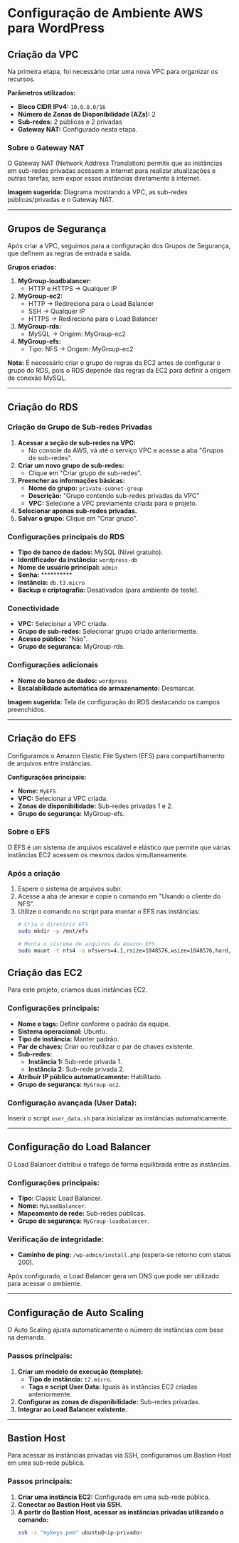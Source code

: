 # Configuração de Ambiente AWS para WordPress

## Criação da VPC
Na primeira etapa, foi necessário criar uma nova VPC para organizar os recursos.

**Parâmetros utilizados:**
- **Bloco CIDR IPv4:** `10.0.0.0/16`
- **Número de Zonas de Disponibilidade (AZs):** 2
- **Sub-redes:** 2 públicas e 2 privadas
- **Gateway NAT:** Configurado nesta etapa.

### Sobre o Gateway NAT
O Gateway NAT (Network Address Translation) permite que as instâncias em sub-redes privadas acessem a internet para realizar atualizações e outras tarefas, sem expor essas instâncias diretamente à internet.

**Imagem sugerida:** Diagrama mostrando a VPC, as sub-redes públicas/privadas e o Gateway NAT.

---

## Grupos de Segurança
Após criar a VPC, seguimos para a configuração dos Grupos de Segurança, que definem as regras de entrada e saída.

**Grupos criados:**
1. **MyGroup-loadbalancer:**
   - HTTP e HTTPS -> Qualquer IP
2. **MyGroup-ec2:**
   - HTTP -> Redireciona para o Load Balancer
   - SSH -> Qualquer IP
   - HTTPS -> Redireciona para o Load Balancer
3. **MyGroup-rds:**
   - MySQL -> Origem: MyGroup-ec2
4. **MyGroup-efs:**
   - Tipo: NFS -> Origem: MyGroup-ec2

**Nota:** É necessário criar o grupo de regras da EC2 antes de configurar o grupo do RDS, pois o RDS depende das regras da EC2 para definir a origem de conexão MySQL.

---

## Criação do RDS

### Criação do Grupo de Sub-redes Privadas
1. **Acessar a seção de sub-redes na VPC:**
   - No console da AWS, vá até o serviço VPC e acesse a aba "Grupos de sub-redes".
2. **Criar um novo grupo de sub-redes:**
   - Clique em "Criar grupo de sub-redes".
3. **Preencher as informações básicas:**
   - **Nome do grupo:** `private-subnet-group`
   - **Descrição:** "Grupo contendo sub-redes privadas da VPC"
   - **VPC:** Selecione a VPC previamente criada para o projeto.
4. **Selecionar apenas sub-redes privadas.**
5. **Salvar o grupo:** Clique em "Criar grupo".

### Configurações principais do RDS
- **Tipo de banco de dados:** MySQL (Nível gratuito).
- **Identificador da instância:** `wordpress-db`
- **Nome de usuário principal:** `admin`
- **Senha:** **********
- **Instância:** `db.t3.micro`
- **Backup e criptografia:** Desativados (para ambiente de teste).

### Conectividade
- **VPC:** Selecionar a VPC criada.
- **Grupo de sub-redes:** Selecionar grupo criado anteriormente.
- **Acesso público:** "Não".
- **Grupo de segurança:** MyGroup-rds.

### Configurações adicionais
- **Nome do banco de dados:** `wordpress`
- **Escalabilidade automática do armazenamento:** Desmarcar.

**Imagem sugerida:** Tela de configuração do RDS destacando os campos preenchidos.

---

## Criação do EFS
Configuramos o Amazon Elastic File System (EFS) para compartilhamento de arquivos entre instâncias.

**Configurações principais:**
- **Nome:** `MyEFS`
- **VPC:** Selecionar a VPC criada.
- **Zonas de disponibilidade:** Sub-redes privadas 1 e 2.
- **Grupo de segurança:** MyGroup-efs.

### Sobre o EFS
O EFS é um sistema de arquivos escalável e elástico que permite que várias instâncias EC2 acessem os mesmos dados simultaneamente.

### Após a criação
1. Espere o sistema de arquivos subir.
2. Acesse a aba de anexar e copie o comando em "Usando o cliente do NFS".
3. Utilize o comando no script para montar o EFS nas instâncias:
   ```bash
   # Cria o diretório EFS
   sudo mkdir -p /mnt/efs  

   # Monta o sistema de arquivos da Amazon EFS
   sudo mount -t nfs4 -o nfsvers=4.1,rsize=1048576,wsize=1048576,hard,timeo=600,retrans=2,noresvport <id-amazon>:/ /mnt/efs

## Criação das EC2
Para este projeto, criamos duas instâncias EC2.

### Configurações principais:
- **Nome e tags:** Definir conforme o padrão da equipe.
- **Sistema operacional:** Ubuntu.
- **Tipo de instância:** Manter padrão.
- **Par de chaves:** Criar ou reutilizar o par de chaves existente.
- **Sub-redes:**
  - **Instância 1:** Sub-rede privada 1.
  - **Instância 2:** Sub-rede privada 2.
- **Atribuir IP público automaticamente:** Habilitado.
- **Grupo de segurança:** `MyGroup-ec2`.

### Configuração avançada (User Data):
Inserir o script `user_data.sh` para inicializar as instâncias automaticamente.

---

## Configuração do Load Balancer
O Load Balancer distribui o tráfego de forma equilibrada entre as instâncias.

### Configurações principais:
- **Tipo:** Classic Load Balancer.
- **Nome:** `MyLoadBalancer`.
- **Mapeamento de rede:** Sub-redes públicas.
- **Grupo de segurança:** `MyGroup-loadbalancer`.

### Verificação de integridade:
- **Caminho de ping:** `/wp-admin/install.php` (espera-se retorno com status 200).

Após configurado, o Load Balancer gera um DNS que pode ser utilizado para acessar o ambiente.

---

## Configuração de Auto Scaling
O Auto Scaling ajusta automaticamente o número de instâncias com base na demanda.

### Passos principais:
1. **Criar um modelo de execução (template):**
   - **Tipo de instância:** `t2.micro`.
   - **Tags e script User Data:** Iguais às instâncias EC2 criadas anteriormente.
2. **Configurar as zonas de disponibilidade:** Sub-redes privadas.
3. **Integrar ao Load Balancer existente.**

---

## Bastion Host
Para acessar as instâncias privadas via SSH, configuramos um Bastion Host em uma sub-rede pública.

### Passos principais:
1. **Criar uma instância EC2:** Configurada em uma sub-rede pública.
2. **Conectar ao Bastion Host via SSH.**
3. **A partir do Bastion Host, acessar as instâncias privadas utilizando o comando:**
   ```bash
   ssh -i "mykeys.pem" ubuntu@<ip-privado>
